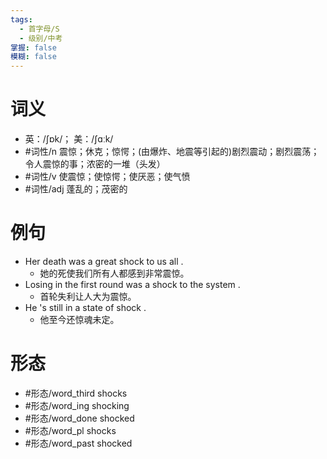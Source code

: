 ```yaml
---
tags:
  - 首字母/S
  - 级别/中考
掌握: false
模糊: false
---
```

# 词义
- 英：/ʃɒk/； 美：/ʃɑːk/
- #词性/n  震惊；休克；惊愕；(由爆炸、地震等引起的)剧烈震动；剧烈震荡；令人震惊的事；浓密的一堆（头发）
- #词性/v  使震惊；使惊愕；使厌恶；使气愤
- #词性/adj  蓬乱的；茂密的
# 例句
- Her death was a great shock to us all .
	- 她的死使我们所有人都感到非常震惊。
- Losing in the first round was a shock to the system .
	- 首轮失利让人大为震惊。
- He 's still in a state of shock .
	- 他至今还惊魂未定。
# 形态
- #形态/word_third shocks
- #形态/word_ing shocking
- #形态/word_done shocked
- #形态/word_pl shocks
- #形态/word_past shocked
